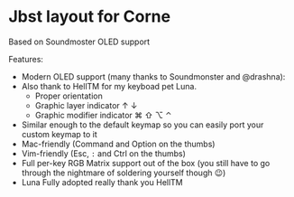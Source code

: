 # Jbst layout for Corne

Based on Soundmoster OLED support

Features:

* Modern OLED support (many thanks to Soundmonster and @drashna):
* Also thank to HellTM for my keyboad pet Luna.
  * Proper orientation
  * Graphic layer indicator ↑ ↓
  * Graphic modifier indicator ⌘ ⇧ ⌥  ⌃
* Similar enough to the default keymap so you can easily port your custom keymap to it
* Mac-friendly (Command and Option on the thumbs)
* Vim-friendly (Esc, `:` and Ctrl on the thumbs)
* Full per-key RGB Matrix support out of the box (you still have to go through the nightmare of soldering yourself though 😉)
* Luna Fully adopted really thank you HellTM 
